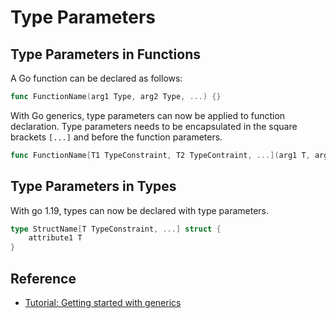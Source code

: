 # Type Parameters

## Type Parameters in Functions

A Go function can be declared as follows:

```go
func FunctionName(arg1 Type, arg2 Type, ...) {}
```

With Go generics, type parameters can now be applied to function declaration. Type parameters needs to be encapsulated in the square brackets `[...]` and before the function parameters.

```go
func FunctionName[T1 TypeConstraint, T2 TypeContraint, ...](arg1 T, arg2 T,...) {}
```

## Type Parameters in Types

With go 1.19, types can now be declared with type parameters.

```go
type StructName[T TypeConstraint, ...] struct {
	attribute1 T
}
```

## Reference

* [Tutorial: Getting started with generics](https://go.dev/doc/tutorial/generics)

